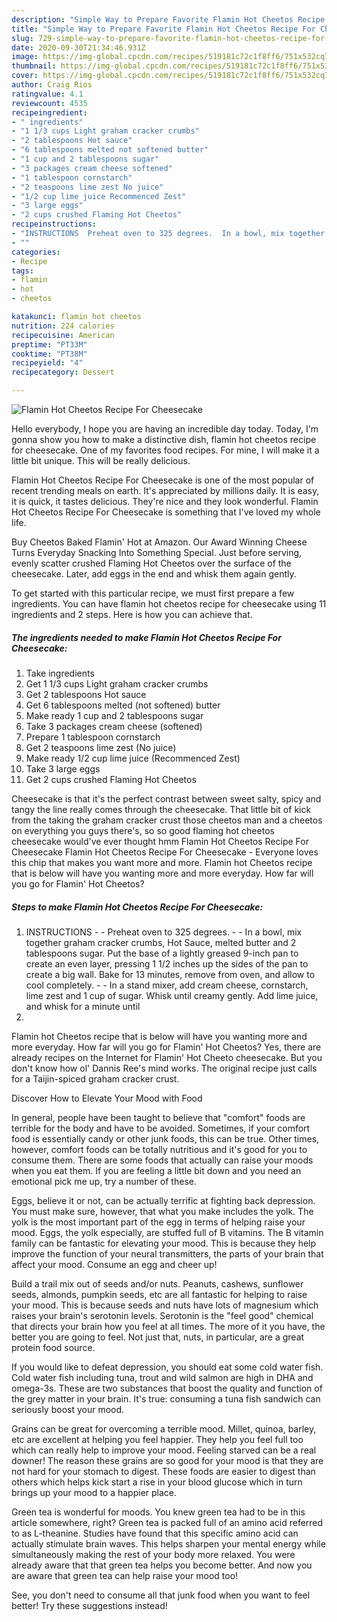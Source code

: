 ```yaml
---
description: "Simple Way to Prepare Favorite Flamin Hot Cheetos Recipe For Cheesecake"
title: "Simple Way to Prepare Favorite Flamin Hot Cheetos Recipe For Cheesecake"
slug: 729-simple-way-to-prepare-favorite-flamin-hot-cheetos-recipe-for-cheesecake
date: 2020-09-30T21:34:46.931Z
image: https://img-global.cpcdn.com/recipes/519181c72c1f8ff6/751x532cq70/flamin-hot-cheetos-recipe-for-cheesecake-recipe-main-photo.jpg
thumbnail: https://img-global.cpcdn.com/recipes/519181c72c1f8ff6/751x532cq70/flamin-hot-cheetos-recipe-for-cheesecake-recipe-main-photo.jpg
cover: https://img-global.cpcdn.com/recipes/519181c72c1f8ff6/751x532cq70/flamin-hot-cheetos-recipe-for-cheesecake-recipe-main-photo.jpg
author: Craig Rios
ratingvalue: 4.1
reviewcount: 4535
recipeingredient:
- " ingredients"
- "1 1/3 cups Light graham cracker crumbs"
- "2 tablespoons Hot sauce"
- "6 tablespoons melted not softened butter"
- "1 cup and 2 tablespoons sugar"
- "3 packages cream cheese softened"
- "1 tablespoon cornstarch"
- "2 teaspoons lime zest No juice"
- "1/2 cup lime juice Recommenced Zest"
- "3 large eggs"
- "2 cups crushed Flaming Hot Cheetos"
recipeinstructions:
- "INSTRUCTIONS  Preheat oven to 325 degrees.  In a bowl, mix together graham cracker crumbs, Hot Sauce, melted butter and 2 tablespoons sugar. Put the base of a lightly greased 9-inch pan to create an even layer, pressing 1 1/2 inches up the sides of the pan to create a big wall. Bake for 13 minutes, remove from oven, and allow to cool completely.  In a stand mixer, add cream cheese, cornstarch, lime zest and 1 cup of sugar. Whisk until creamy gently. Add lime juice, and whisk for a minute until"
- ""
categories:
- Recipe
tags:
- flamin
- hot
- cheetos

katakunci: flamin hot cheetos 
nutrition: 224 calories
recipecuisine: American
preptime: "PT33M"
cooktime: "PT38M"
recipeyield: "4"
recipecategory: Dessert

---
```



![Flamin Hot Cheetos Recipe For Cheesecake](https://img-global.cpcdn.com/recipes/519181c72c1f8ff6/751x532cq70/flamin-hot-cheetos-recipe-for-cheesecake-recipe-main-photo.jpg)

Hello everybody, I hope you are having an incredible day today. Today, I'm gonna show you how to make a distinctive dish, flamin hot cheetos recipe for cheesecake. One of my favorites food recipes. For mine, I will make it a little bit unique. This will be really delicious.

Flamin Hot Cheetos Recipe For Cheesecake is one of the most popular of recent trending meals on earth. It's appreciated by millions daily. It is easy, it is quick, it tastes delicious. They're nice and they look wonderful. Flamin Hot Cheetos Recipe For Cheesecake is something that I've loved my whole life.

Buy Cheetos Baked Flamin&#39; Hot at Amazon. Our Award Winning Cheese Turns Everyday Snacking Into Something Special. Just before serving, evenly scatter crushed Flaming Hot Cheetos over the surface of the cheesecake. Later, add eggs in the end and whisk them again gently.


To get started with this particular recipe, we must first prepare a few ingredients. You can have flamin hot cheetos recipe for cheesecake using 11 ingredients and 2 steps. Here is how you can achieve that.

<!--inarticleads1-->

##### The ingredients needed to make Flamin Hot Cheetos Recipe For Cheesecake:

1. Take  ingredients
1. Get 1 1/3 cups Light graham cracker crumbs
1. Get 2 tablespoons Hot sauce
1. Get 6 tablespoons melted (not softened) butter
1. Make ready 1 cup and 2 tablespoons sugar
1. Take 3 packages cream cheese (softened)
1. Prepare 1 tablespoon cornstarch
1. Get 2 teaspoons lime zest (No juice)
1. Make ready 1/2 cup lime juice (Recommenced Zest)
1. Take 3 large eggs
1. Get 2 cups crushed Flaming Hot Cheetos


Cheesecake is that it&#39;s the perfect contrast between sweet salty, spicy and tangy the line really comes through the cheesecake. That little bit of kick from the taking the graham cracker crust those cheetos man and a cheetos on everything you guys there&#39;s, so so good flaming hot cheetos cheesecake would&#39;ve ever thought hmm Flamin Hot Cheetos Recipe For Cheesecake Flamin Hot Cheetos Recipe For Cheesecake - Everyone loves this chip that makes you want more and more. Flamin hot Cheetos recipe that is below will have you wanting more and more everyday. How far will you go for Flamin&#39; Hot Cheetos? 

<!--inarticleads2-->

##### Steps to make Flamin Hot Cheetos Recipe For Cheesecake:

1. INSTRUCTIONS -  - Preheat oven to 325 degrees. -  - In a bowl, mix together graham cracker crumbs, Hot Sauce, melted butter and 2 tablespoons sugar. Put the base of a lightly greased 9-inch pan to create an even layer, pressing 1 1/2 inches up the sides of the pan to create a big wall. Bake for 13 minutes, remove from oven, and allow to cool completely. -  - In a stand mixer, add cream cheese, cornstarch, lime zest and 1 cup of sugar. Whisk until creamy gently. Add lime juice, and whisk for a minute until
1. 


Flamin hot Cheetos recipe that is below will have you wanting more and more everyday. How far will you go for Flamin&#39; Hot Cheetos? Yes, there are already recipes on the Internet for Flamin&#39; Hot Cheeto cheesecake. But you don&#39;t know how ol&#39; Dannis Ree&#39;s mind works. The original recipe just calls for a Taijin-spiced graham cracker crust. 

Discover How to Elevate Your Mood with Food


In general, people have been taught to believe that "comfort" foods are terrible for the body and have to be avoided. Sometimes, if your comfort food is essentially candy or other junk foods, this can be true. Other times, however, comfort foods can be totally nutritious and it's good for you to consume them. There are some foods that actually can raise your moods when you eat them. If you are feeling a little bit down and you need an emotional pick me up, try a number of these.

Eggs, believe it or not, can be actually terrific at fighting back depression. You must make sure, however, that what you make includes the yolk. The yolk is the most important part of the egg in terms of helping raise your mood. Eggs, the yolk especially, are stuffed full of B vitamins. The B vitamin family can be fantastic for elevating your mood. This is because they help improve the function of your neural transmitters, the parts of your brain that affect your mood. Consume an egg and cheer up!

Build a trail mix out of seeds and/or nuts. Peanuts, cashews, sunflower seeds, almonds, pumpkin seeds, etc are all fantastic for helping to raise your mood. This is because seeds and nuts have lots of magnesium which raises your brain's serotonin levels. Serotonin is the "feel good" chemical that directs your brain how you feel at all times. The more of it you have, the better you are going to feel. Not just that, nuts, in particular, are a great protein food source.

If you would like to defeat depression, you should eat some cold water fish. Cold water fish including tuna, trout and wild salmon are high in DHA and omega-3s. These are two substances that boost the quality and function of the grey matter in your brain. It's true: consuming a tuna fish sandwich can seriously boost your mood. 

Grains can be great for overcoming a terrible mood. Millet, quinoa, barley, etc are excellent at helping you feel happier. They help you feel full too which can really help to improve your mood. Feeling starved can be a real downer! The reason these grains are so good for your mood is that they are not hard for your stomach to digest. These foods are easier to digest than others which helps kick start a rise in your blood glucose which in turn brings up your mood to a happier place.

Green tea is wonderful for moods. You knew green tea had to be in this article somewhere, right? Green tea is packed full of an amino acid referred to as L-theanine. Studies have found that this specific amino acid can actually stimulate brain waves. This helps sharpen your mental energy while simultaneously making the rest of your body more relaxed. You were already aware that that green tea helps you become better. And now you are aware that green tea can help raise your mood too!

See, you don't need to consume all that junk food when you want to feel better! Try  these suggestions  instead!


